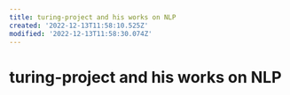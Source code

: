```yaml
---
title: turing-project and his works on NLP
created: '2022-12-13T11:58:10.525Z'
modified: '2022-12-13T11:58:30.074Z'
---
```


# turing-project and his works on NLP


